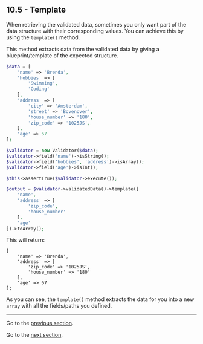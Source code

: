 ## 10.5 - Template
When retrieving the validated data, sometimes you only want part of the data structure with their corresponding values. You can achieve this by using the `template()` method.

This method extracts data from the validated data by giving a blueprint/template of the expected structure.

```php
$data = [
    'name' => 'Brenda',
    'hobbies' => [
        'Swimming',
        'Coding'
    ],
    'address' => [
        'city' => 'Amsterdam',
        'street' => 'Bovenover',
        'house_number' => '180',
        'zip_code' => '1025JS',
    ],
    'age' => 67
];

$validator = new Validator($data);
$validator->field('name')->isString();
$validator->field('hobbies', 'address')->isArray();
$validator->field('age')->isInt();

$this->assertTrue($validator->execute());

$output = $validator->validatedData()->template([
    'name',
    'address' => [
        'zip_code',
        'house_number'
    ],
    'age'
])->toArray();
```

This will return:
```
[
    'name' => 'Brenda',
    'address' => [
        'zip_code' => '1025JS',
        'house_number' => '180'
    ],
    'age' => 67
];
```
As you can see, the `template()` method extracts the data for you into a new `array` with all the fields/paths you defined.

---------------

Go to the [previous section](/docs/10%20-%20Retrieving%20validated%20data/10.4%20-%20Convert%20empty%20data.md).

Go to the [next section](/docs/11%20-%20Field%20name%20aliases/11.1%20-%20Aliases.md).
